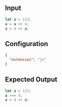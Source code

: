 
## Input
```javascript input
let a = 123;
a = a >> 4;
a = 4 >> a;
```

## Configuration
```json configuration
{
  "extension": "js"
}
```

## Expected Output
```javascript expected output
let a = 123;
a >>= 4;
a = 4 >> a;
```
